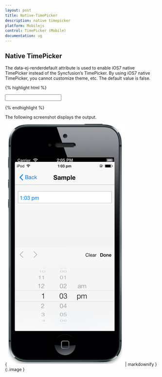 ```yaml
---
layout: post
title: Native-TimePicker
description: native timepicker
platform: Mobilejs
control: TimePicker (Mobile)
documentation: ug
---
```


## Native TimePicker

The data-ej-renderdefault attribute is used to enable iOS7 native TimePicker instead of the Syncfusion’s TimePicker. By using iOS7 native TimePicker, you cannot customize theme, etc. The default value is false.

{% highlight html %}

<input id="timepicker" data-role="ejmtimepicker" data-ej-rendermode="ios7" data-ej-ios7-renderdefault=true data-ej-hourformat="twelve" />



{% endhighlight %}

The following screenshot displays the output.

{ ![](Native-TimePicker_images/Native-TimePicker_img1.png) | markdownify }
{:.image }










